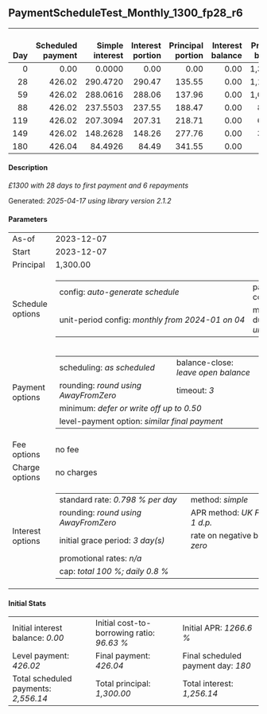 <h2>PaymentScheduleTest_Monthly_1300_fp28_r6</h2>
<table>
    <thead style="vertical-align: bottom;">
        <th style="text-align: right;">Day</th>
        <th style="text-align: right;">Scheduled payment</th>
        <th style="text-align: right;">Simple interest</th>
        <th style="text-align: right;">Interest portion</th>
        <th style="text-align: right;">Principal portion</th>
        <th style="text-align: right;">Interest balance</th>
        <th style="text-align: right;">Principal balance</th>
        <th style="text-align: right;">Total simple interest</th>
        <th style="text-align: right;">Total interest</th>
        <th style="text-align: right;">Total principal</th>
    </thead>
    <tr style="text-align: right;">
        <td class="ci00">0</td>
        <td class="ci01" style="white-space: nowrap;">0.00</td>
        <td class="ci02">0.0000</td>
        <td class="ci03">0.00</td>
        <td class="ci04">0.00</td>
        <td class="ci05">0.00</td>
        <td class="ci06">1,300.00</td>
        <td class="ci07">0.0000</td>
        <td class="ci08">0.00</td>
        <td class="ci09">0.00</td>
    </tr>
    <tr style="text-align: right;">
        <td class="ci00">28</td>
        <td class="ci01" style="white-space: nowrap;">426.02</td>
        <td class="ci02">290.4720</td>
        <td class="ci03">290.47</td>
        <td class="ci04">135.55</td>
        <td class="ci05">0.00</td>
        <td class="ci06">1,164.45</td>
        <td class="ci07">290.4720</td>
        <td class="ci08">290.47</td>
        <td class="ci09">135.55</td>
    </tr>
    <tr style="text-align: right;">
        <td class="ci00">59</td>
        <td class="ci01" style="white-space: nowrap;">426.02</td>
        <td class="ci02">288.0616</td>
        <td class="ci03">288.06</td>
        <td class="ci04">137.96</td>
        <td class="ci05">0.00</td>
        <td class="ci06">1,026.49</td>
        <td class="ci07">578.5336</td>
        <td class="ci08">578.53</td>
        <td class="ci09">273.51</td>
    </tr>
    <tr style="text-align: right;">
        <td class="ci00">88</td>
        <td class="ci01" style="white-space: nowrap;">426.02</td>
        <td class="ci02">237.5503</td>
        <td class="ci03">237.55</td>
        <td class="ci04">188.47</td>
        <td class="ci05">0.00</td>
        <td class="ci06">838.02</td>
        <td class="ci07">816.0840</td>
        <td class="ci08">816.08</td>
        <td class="ci09">461.98</td>
    </tr>
    <tr style="text-align: right;">
        <td class="ci00">119</td>
        <td class="ci01" style="white-space: nowrap;">426.02</td>
        <td class="ci02">207.3094</td>
        <td class="ci03">207.31</td>
        <td class="ci04">218.71</td>
        <td class="ci05">0.00</td>
        <td class="ci06">619.31</td>
        <td class="ci07">1,023.3933</td>
        <td class="ci08">1,023.39</td>
        <td class="ci09">680.69</td>
    </tr>
    <tr style="text-align: right;">
        <td class="ci00">149</td>
        <td class="ci01" style="white-space: nowrap;">426.02</td>
        <td class="ci02">148.2628</td>
        <td class="ci03">148.26</td>
        <td class="ci04">277.76</td>
        <td class="ci05">0.00</td>
        <td class="ci06">341.55</td>
        <td class="ci07">1,171.6562</td>
        <td class="ci08">1,171.65</td>
        <td class="ci09">958.45</td>
    </tr>
    <tr style="text-align: right;">
        <td class="ci00">180</td>
        <td class="ci01" style="white-space: nowrap;">426.04</td>
        <td class="ci02">84.4926</td>
        <td class="ci03">84.49</td>
        <td class="ci04">341.55</td>
        <td class="ci05">0.00</td>
        <td class="ci06">0.00</td>
        <td class="ci07">1,256.1488</td>
        <td class="ci08">1,256.14</td>
        <td class="ci09">1,300.00</td>
    </tr>
</table>
<h4>Description</h4>
<p><i>£1300 with 28 days to first payment and 6 repayments</i></p>
<p>Generated: <i>2025-04-17 using library version 2.1.2</i></p>
<h4>Parameters</h4>
<table>
    <tr>
        <td>As-of</td>
        <td>2023-12-07</td>
    </tr>
    <tr>
        <td>Start</td>
        <td>2023-12-07</td>
    </tr>
    <tr>
        <td>Principal</td>
        <td>1,300.00</td>
    </tr>
    <tr>
        <td>Schedule options</td>
        <td>
            <table>
                <tr>
                    <td>config: <i>auto-generate schedule</i></td>
                    <td>payment count: <i>6</i></td>
                </tr>
                <tr>
                    <td style="white-space: nowrap;">unit-period config: <i>monthly from 2024-01 on 04</i></td>
                    <td>max duration: <i>unlimited</i></td>
                </tr>
            </table>
        </td>
    </tr>
    <tr>
        <td>Payment options</td>
        <td>
            <table>
                <tr>
                    <td>scheduling: <i>as scheduled</i></td>
                    <td>balance-close: <i>leave&nbsp;open&nbsp;balance</i></td>
                </tr>
                <tr>
                    <td>rounding: <i>round using AwayFromZero</i></td>
                    <td>timeout: <i>3</i></td>
                </tr>
                <tr>
                    <td colspan='2'>minimum: <i>defer&nbsp;or&nbsp;write&nbsp;off&nbsp;up&nbsp;to&nbsp;0.50</i></td>
                </tr>
                <tr>
                    <td colspan='2'>level-payment option: <i>similar&nbsp;final&nbsp;payment</i></td>
                </tr>
            </table>
        </td>
    </tr>
    <tr>
        <td>Fee options</td>
        <td>no fee
        </td>
    </tr>
    <tr>
        <td>Charge options</td>
        <td>no charges
        </td>
    </tr>
    <tr>
        <td>Interest options</td>
        <td>
            <table>
                <tr>
                    <td>standard rate: <i>0.798 % per day</i></td>
                    <td>method: <i>simple</i></td>
                </tr>
                <tr>
                    <td>rounding: <i>round using AwayFromZero</i></td>
                    <td>APR method: <i>UK FCA to 1 d.p.</i></td>
                </tr>
                <tr>
                    <td>initial grace period: <i>3 day(s)</i></td>
                    <td>rate on negative balance: <i>zero</i></td>
                </tr>
                <tr>
                    <td colspan="2">promotional rates: <i><i>n/a</i></i></td>
                </tr>
                <tr>
                    <td colspan="2">cap: <i>total 100 %; daily 0.8 %</td>
                </tr>
            </table>
        </td>
    </tr>
</table>
<h4>Initial Stats</h4>
<table>
    <tr>
        <td>Initial interest balance: <i>0.00</i></td>
        <td>Initial cost-to-borrowing ratio: <i>96.63 %</i></td>
        <td>Initial APR: <i>1266.6 %</i></td>
    </tr>
    <tr>
        <td>Level payment: <i>426.02</i></td>
        <td>Final payment: <i>426.04</i></td>
        <td>Final scheduled payment day: <i>180</i></td>
    </tr>
    <tr>
        <td>Total scheduled payments: <i>2,556.14</i></td>
        <td>Total principal: <i>1,300.00</i></td>
        <td>Total interest: <i>1,256.14</i></td>
    </tr>
</table>
